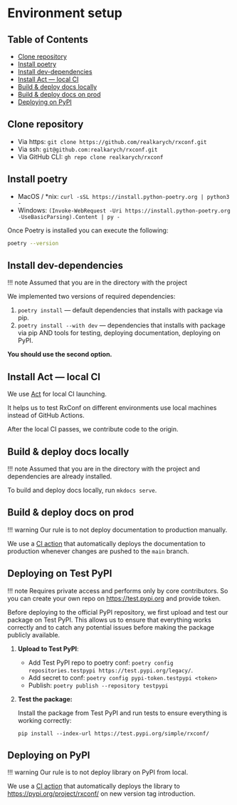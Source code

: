 # Environment setup

## Table of Contents

- [Clone repository](#clone-repository)
- [Install poetry](#install-poetry)
- [Install dev-dependencies](#install-dev-dependencies)
- [Install Act — local CI](#install-act--local-ci)
- [Build & deploy docs locally](#build--deploy-docs-locally)
- [Build & deploy docs on prod](#build--deploy-docs-on-prod)
- [Deploying on PyPI](#deploying-on-pypi)

## Clone repository

- Via https: `git clone https://github.com/realkarych/rxconf.git`
- Via ssh: `git@github.com:realkarych/rxconf.git`
- Via GitHub CLI: `gh repo clone realkarych/rxconf`

## Install poetry

- MacOS / *nix: `curl -sSL https://install.python-poetry.org | python3 -`
- Windows: `(Invoke-WebRequest -Uri https://install.python-poetry.org -UseBasicParsing).Content | py -`

Once Poetry is installed you can execute the following:

```sh
poetry --version
```

## Install dev-dependencies

!!! note
    Assumed that you are in the directory with the project

We implemented two versions of required dependencies:

1. `poetry install` — default dependencies that installs with package via pip.
2. `poetry install --with dev` — dependencies that installs with package via pip AND tools for testing,
deploying documentation, deploying on PyPI.

**You should use the second option.**

## Install Act — local CI

We use [Act](https://github.com/nektos/act) for local CI launching.

It helps us to test RxConf on different environments use local machines instead of GitHub Actions.

After the local CI passes, we contribute code to the origin.

## Build & deploy docs locally

!!! note
    Assumed that you are in the directory with the project and dependencies are already installed.

To build and deploy docs locally, run `mkdocs serve`.

## Build & deploy docs on prod

!!! warning
    Our rule is to not deploy documentation to production manually.

We use a [CI action](https://github.com/realkarych/rxconf/blob/main/.github/workflows/deploy_docs.yml)
that automatically deploys the documentation to production whenever changes are pushed to the `main` branch.

## Deploying on Test PyPI

!!! note
    Requires private access and performs only by core contributors.
    So you can create your own repo on <https://test.pypi.org> and provide token.

Before deploying to the official PyPI repository, we first upload and test our package on Test PyPI.
This allows us to ensure that everything works correctly and to catch any potential issues
before making the package publicly available.

1. **Upload to Test PyPI**:

    - Add Test PyPI repo to poetry conf: `poetry config repositories.testpypi https://test.pypi.org/legacy/`.
    - Add secret to conf: `poetry config pypi-token.testpypi <token>`
    - Publish: `poetry publish --repository testpypi`

2. **Test the package:**

    Install the package from Test PyPI and run tests to ensure everything is working correctly:

    `pip install --index-url https://test.pypi.org/simple/rxconf/`

## Deploying on PyPI

!!! warning
    Our rule is to not deploy library on PyPI from local.

We use a [CI action](https://github.com/realkarych/rxconf/blob/main/.github/workflows/publish.yml)
that automatically deploys the library to <https://pypi.org/project/rxconf/> on new version tag introduction.
